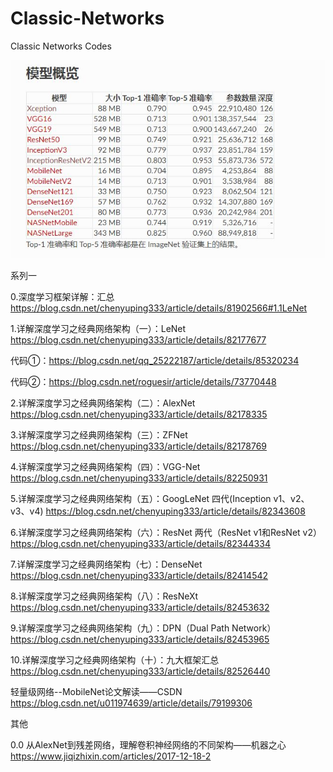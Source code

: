 # Classic-Networks
Classic Networks Codes

![pc](https://github.com/ice609/Keras-Study/blob/master/%E6%A8%A1%E5%9E%8B%E6%A6%82%E8%A7%88.JPG)

系列一

0.深度学习框架详解：汇总     https://blog.csdn.net/chenyuping333/article/details/81902566#1.1LeNet

1.详解深度学习之经典网络架构（一）：LeNet     https://blog.csdn.net/chenyuping333/article/details/82177677

代码①：https://blog.csdn.net/qq_25222187/article/details/85320234

代码②：https://blog.csdn.net/roguesir/article/details/73770448


2.详解深度学习之经典网络架构（二）：AlexNet    https://blog.csdn.net/chenyuping333/article/details/82178335

3.详解深度学习之经典网络架构（三）：ZFNet      https://blog.csdn.net/chenyuping333/article/details/82178769

4.详解深度学习之经典网络架构（四）：VGG-Net    https://blog.csdn.net/chenyuping333/article/details/82250931

5.详解深度学习之经典网络架构（五）：GoogLeNet 四代(Inception v1、v2、v3、v4)   https://blog.csdn.net/chenyuping333/article/details/82343608

6.详解深度学习之经典网络架构（六）：ResNet 两代（ResNet v1和ResNet v2）        https://blog.csdn.net/chenyuping333/article/details/82344334

7.详解深度学习之经典网络架构（七）：DenseNet   https://blog.csdn.net/chenyuping333/article/details/82414542

8.详解深度学习之经典网络架构（八）：ResNeXt    https://blog.csdn.net/chenyuping333/article/details/82453632

9.详解深度学习之经典网络架构（九）：DPN（Dual Path Network）     https://blog.csdn.net/chenyuping333/article/details/82453965

10.详解深度学习之经典网络架构（十）：九大框架汇总    https://blog.csdn.net/chenyuping333/article/details/82526440


轻量级网络--MobileNet论文解读——CSDN     https://blog.csdn.net/u011974639/article/details/79199306

其他

0.0 从AlexNet到残差网络，理解卷积神经网络的不同架构——机器之心   https://www.jiqizhixin.com/articles/2017-12-18-2

